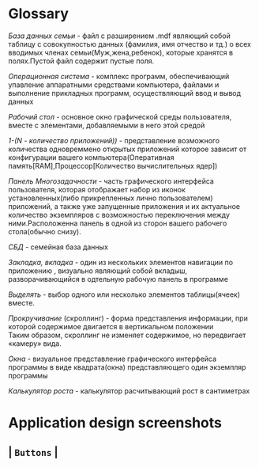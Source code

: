 # Glossary
 
 _База данных семьи_ -  файл c разширением .mdf являющий собой таблицу с совокупностью данных (фамилия, имя отчество и тд.) о всех вводимых членах семьи(Муж,жена,ребенок), которые хранятся в полях.Пустой файл содержит пустые поля.
 
 _Операционная система_ - комплекс программ, обеспечивающий упавление аппаратными средствами компьютера, файлами и выполнение прикладных программ, осуществляющий ввод и вывод данных

 _Рабочий стол_ - основное окно графической среды пользователя, вместе с элементами, добавляемыми в него этой средой

 _1-(N - количество приложений))_ - представление возможного количества одновреммено открытых приложений которое зависит от конфигурации вашего компьютера(Оперативная память[RAM],Процессор[Количество вычислительных ядер])

_Панель Многозадачности_ - часть графического интерфейса пользователя, которая отображает набор из иконок установленных(либо прикрепленных лично пользователем) приложений, а также уже запущенные приложения и их актуальное количество экземпляров с возможностью переключения между ними.Расположенна панель в одной из сторон вашего рабочего стола(обычно снизу).

_СБД_ - семейная база данных

_Закладка, вкладка_ - один из нескольких элементов навигации по приложению , визуально являющий собой вкладыш, разворачивающийся
в одтельную рабочую панель в программе

_Выделять_ - выбор одного или несколько элементов таблицы(ячеек) вместе.

_Прокручивание_ (скроллинг) - форма представления информации, при которой содержимое двигается в вертикальном положении  
Таким образом, скроллинг не изменяет содержимое, но передвигает «камеру» вида.

_Окна_ - визуальное представление графического интерфейса программы в виде квадрата(окна) представляющего один экземпляр программы 

_Калькулятор роста_ - калькулятор расчитывающий рост в сантиметрах

# Application design screenshots

| `Buttons` | 
  -------






